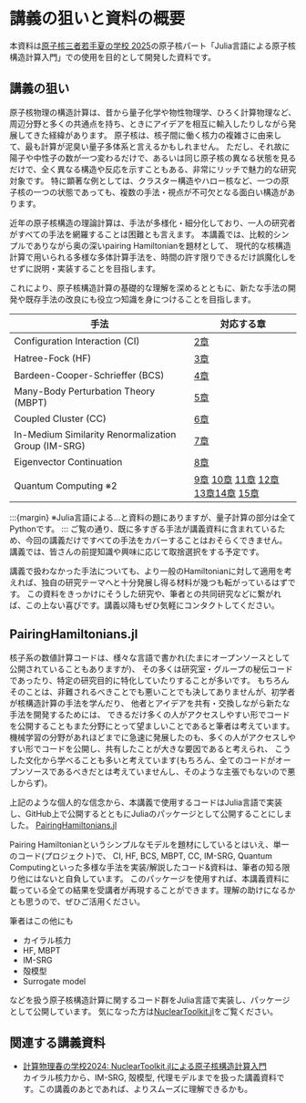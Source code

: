 # 講義の狙いと資料の概要

本資料は[原子核三者若手夏の学校 2025](https://www2.yukawa.kyoto-u.ac.jp/~sansha.wakate/school2025/index.html)の原子核パート「Julia言語による原子核構造計算入門」での使用を目的として開発した資料です。

## 講義の狙い


原子核物理の構造計算は、昔から量子化学や物性物理学、ひろく計算物理など、周辺分野と多くの共通点を持ち、ときにアイデアを相互に輸入したりしながら発展してきた経緯があります。
原子核は、核子間に働く核力の複雑さに由来して、最も計算が泥臭い量子多体系と言えるかもしれません。
ただし、それ故に陽子や中性子の数が一つ変わるだけで、あるいは同じ原子核の異なる状態を見るだけで、全く異なる構造や反応を示すこともある、非常にリッチで魅力的な研究対象です。
特に顕著な例としては、クラスター構造やハロー核など、一つの原子核の一つの状態であっても、複数の手法・視点が不可欠となる面白い構造があります。

近年の原子核構造の理論計算は、手法が多様化・細分化しており、一人の研究者がすべての手法を網羅することは困難とも言えます。
本講義では、比較的シンプルでありながら奥の深いpairing Hamiltonianを題材として、
現代的な核構造計算で用いられる多様な多体計算手法を、時間の許す限りできるだけ誤魔化しをせずに説明・実装することを目指します。

これにより、原子核構造計算の基礎的な理解を深めるとともに、新たな手法の開発や既存手法の改良にも役立つ知識を身につけることを目指します。

| 手法  | 対応する章 | 
| -- | -- | 
| Configuration Interaction (CI) | [2章](notebooks/FullCI.html) | 
| Hatree-Fock (HF) | [3章](notebooks/HartreeFock.html) |
| Bardeen-Cooper-Schrieffer (BCS) |  [4章](notebooks/BCS.html)   | 
| Many-Body Perturbation Theory (MBPT) | [5章](notebooks/MBPT.html)  |
| Coupled Cluster (CC)|  [6章](notebooks/CoupledCluster.html)  | 
| In-Medium Similarity Renormalization Group (IM-SRG) | [7章](notebooks/IMSRG.html) | 
| Eigenvector Continuation | [8章](notebooks/EC.html)  |  
| Quantum Computing ※2 | [9章](notebooks/QuantumComputing.html) [10章](notebooks/pennylane_VQE.html) [11章](notebooks/pennylane_QPE.html) [12章](notebooks/qiskit_QC.html) [13章](notebooks/ucc.html)[14章](notebooks/pytket_VQE.html) [15章](notebooks/QuantumKrylov) |  

:::{margin}
※Julia言語による...と資料の題にありますが、量子計算の部分は全てPythonです。
:::
ご覧の通り、既に多すぎる手法が講義資料に含まれているため、今回の講義だけですべての手法をカバーすることはおそらくできません。
講義では、皆さんの前提知識や興味に応じて取捨選択をする予定です。

講義で扱わなかった手法についても、より一般のHamiltonianに対して適用を考えれば、独自の研究テーマへと十分発展し得る材料が幾つも転がっているはずです。
この資料をきっかけにそうした研究や、筆者との共同研究などに繋がれば、この上ない喜びです。講義以降もぜひ気軽にコンタクトしてください。


## PairingHamiltonians.jl

核子系の数値計算コードは、様々な言語で書かれ(たまにオープンソースとして公開されていることもありますが)、
その多くは研究室・グループの秘伝コードであったり、特定の研究目的に特化していたりすることが多いです。
もちろんそのことは、非難されるべきことでも悪いことでも決してありませんが、初学者が核構造計算の手法を学んだり、
他者とアイデアを共有・交換しながら新たな手法を開発するためには、
できるだけ多くの人がアクセスしやすい形でコードを公開することもまた分野にとって望ましいことであると筆者は考えています。
機械学習の分野があれほどまでに急速に発展したのも、多くの人がアクセスしやすい形でコードを公開し、共有したことが大きな要因であると考えられ、
こうした文化から学べることも多いと考えています(もちろん、全てのコードがオープンソースであるべきだとは考えていませんし、そのような主張でもないので悪しからず)。

上記のような個人的な信念から、本講義で使用するコードはJulia言語で実装し、GitHub上で公開するとともにJuliaのパッケージとして公開することにしました。
[PairingHamiltonians.jl](https://github.com/sotayoshida/pairinghamiltonians.jl)

Pairing Hamiltonianというシンプルなモデルを題材にしているとはいえ、単一のコード(プロジェクト)で、
CI, HF, BCS, MBPT, CC, IM-SRG, Quantum Computingといった多様な手法を実装/解説したコード&資料は、筆者の知る限り他にはないと自負しています。
このパッケージを使用すれば、本講義資料に載っている全ての結果を受講者が再現することができます。理解の助けになるかとも思うので、ぜひご活用ください。

筆者はこの他にも

- カイラル核力
- HF, MBPT
- IM-SRG
- 殻模型
- Surrogate model

などを扱う原子核構造計算に関するコード群をJulia言語で実装し、パッケージとして公開しています。
気になった方は[NuclearToolkit.jl](https://github.com/sotayoshida/nucleartoolkit.jl)をご覧ください。


## 関連する講義資料

- [計算物理春の学校2024: NuclearToolkit.jlによる原子核構造計算入門](https://sotayoshida.github.io/Lecture_CompPhys_SpSchool24/home.html)  
  カイラル核力から、IM-SRG, 殻模型, 代理モデルまでを扱った講義資料です。この講義のあとであれば、よりスムーズに理解できるかも。


